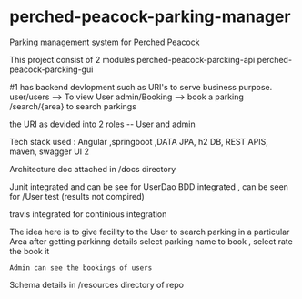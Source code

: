 # perched-peacock-parking-manager
Parking management system for Perched Peacock

This project consist of 2 modules 
  perched-peacock-parcking-api
  perched-peacock-parcking-gui
  
  #1 has backend devlopment such as URI's to serve business purpose.
  user/users --> To view User
  admin/Booking --> book a parking
  /search/{area} to search parkings
  
  the URI as devided into 2 roles -- User and admin
  
  Tech stack used : Angular ,springboot ,DATA JPA, h2 DB, REST APIS, maven, swagger UI 2
  
  Architecture doc attached in /docs directory
  
  Junit integrated and can be see for UserDao
  BDD integrated , can be seen for /User test (results not compired)
  
  travis integrated for continious integration
  
  The idea here is to give facility to the User 
    to search parking in a particular Area
    after getting parkinng details 
    select parking name to book , select rate the book it
    
    Admin can see the bookings of users 
    
   Schema details in /resources directory of repo
